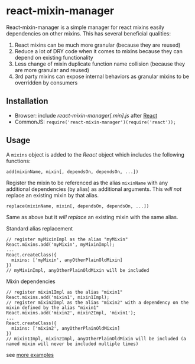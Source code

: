 react-mixin-manager
========================

React-mixin-manager is a simple manager for react mixins easily dependencies on other mixins.  This has several beneficial qualities:

1. React mixins can be much more granular (because they are reused)
2. Reduce a lot of DRY code when it comes to mixins because they can depend on existing functionality
3. Less change of mixin duplicate function name collision (because they are more granular and reused)
4. 3rd party mixins can expose internal behaviors as granular mixins to be overridden by consumers

Installation
------------
* Browser: include *react-mixin-manager[.min].js* after [React](http://facebook.github.io/react/)
* CommonJS: ```require('react-mixin-manager')(require('react'));```

Usage
------------
A ```mixins``` object is added to the *React* object which includes the following functions:

```
add(mixinName, mixin[, dependsOn, dependsOn, ...])
```
Register the mixin to be referenced as the alias `mixinName` with any additional dependencies (by alias) as additional arguments.  This *will not* replace an existing mixin by that alias.

```
replace(mixinName, mixin[, dependsOn, dependsOn, ...])
```
Same as above but it *will replace* an existing mixin with the same alias.


Standard alias replacement
```
// register myMixinImpl as the alias "myMixin"
React.mixins.add('myMixin', myMixinImpl);
...
React.createClass({
  mixins: ['myMixin', anyOtherPlainOldMixin]
})
// myMixinImpl, anyOtherPlainOldMixin will be included
```

Mixin dependencies
```
// register mixin1Impl as the alias "mixin1"
React.mixins.add('mixin1', mixin1Impl);
// register mixin2Impl as the alias "mixin2" with a dependency on the mixin defined by the alias "mixin1"
React.mixins.add('mixin2', mixin2Impl, 'mixin1');
...
React.createClass({
  mixins: ['mixin2', anyOtherPlainOldMixin]
})
// mixin1Impl, mixin2Impl, anyOtherPlainOldMixin will be included (a named mixin will never be included multiple times)
```

see [more examples](https://github.com/jhudson8/react-mixin-manager/blob/master/test/test.js#L17)